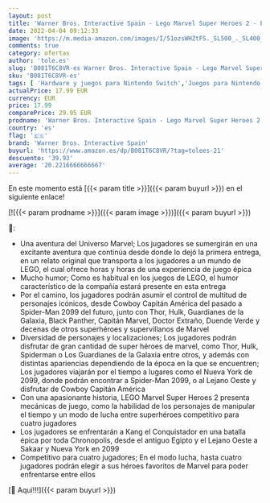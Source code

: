 ```yaml
---
layout: post
title: 'Warner Bros. Interactive Spain - Lego Marvel Super Heroes 2 - Edición Exclusiva Amazon - Nintendo Switch'
date: 2022-04-04 09:12:33
image: 'https://m.media-amazon.com/images/I/51ozsWHZtFS._SL500_._SL400_.jpg'
comments: true
category: ofertas
author: 'tole.es'
slug: 'B081T6C8VR-es Warner Bros. Interactive Spain - Lego Marvel Super Heroes...'
sku: 'B081T6C8VR-es'
tags: [ 'Hardware y juegos para Nintendo Switch','Juegos para Nintendo Switch','Videojuegos','nintendo','warner bros. interactive spain', ]
actualPrice: 17.99 EUR
currency: EUR
price: 17.99
comparePrice: 29.95 EUR
prodname: 'Warner Bros. Interactive Spain - Lego Marvel Super Heroes 2 - Edición Exclusiva Amazon - Nintendo Switch'
country: 'es'
flag: '🇪🇸'
brand: 'Warner Bros. Interactive Spain'
buyurl: 'https://www.amazon.es/dp/B081T6C8VR/?tag=tolees-21'
descuento: '39.93'
average: '20.2216666666667'
---
```


En este momento está [{{< param title >}}]({{< param buyurl >}}) en el siguiente enlace!

[![{{< param prodname >}}]({{< param image >}})]({{< param buyurl >}})

🔎:

- Una aventura del Universo Marvel; Los jugadores se sumergirán en una excitante aventura que continúa desde donde lo dejó la primera entrega, en un relato original que transporta a los jugadores a un mundo de LEGO, el cual ofrece horas y horas de una experiencia de juego épica
- Mucho humor; Como es habitual en los juegos de LEGO, el humor característico de la compañía estará presente en esta entrega
- Por el camino, los jugadores podrán asumir el control de multitud de personajes icónicos, desde Cowboy Capitán América del pasado a Spider-Man 2099 del futuro, junto con Thor, Hulk, Guardianes de la Galaxia, Black Panther, Capitán Marvel, Doctor Extraño, Duende Verde y decenas de otros superhéroes y supervillanos de Marvel
- Diversidad de personajes y localizaciones; Los jugadores podrán disfrutar de gran cantidad de super héroes de marvel, como Thor, Hulk, Spiderman o Los Guardianes de la Galaxia entre otros, y además con distintas apariencias dependiendo de la época en la que se encuentren; Los jugadores viajarán por el tiempo a lugares como el Nueva York de 2099, donde podrán encontrar a Spider-Man 2099, o al Lejano Oeste y disfrutar de Cowboy Capitán América
- Con una apasionante historia, LEGO Marvel Super Heroes 2 presenta mecánicas de juego, como la habilidad de los personajes de manipular el tiempo y un modo de lucha entre superhéroes competitivo para cuatro jugadores
- Los jugadores se enfrentarán a Kang el Conquistador en una batalla épica por toda Chronopolis, desde el antiguo Egipto y el Lejano Oeste a Sakaar y Nueva York en 2099
- Competitivo para cuatro jugadores; En el modo lucha, hasta cuatro jugadores podrán elegir a sus héroes favoritos de Marvel para poder enfrentarse entre ellos

[🛒 Aquí!!!]({{< param buyurl >}})
